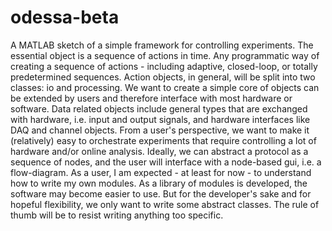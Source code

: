 # odessa-beta
A MATLAB sketch of a simple framework for controlling experiments. The essential object is a sequence of actions in time. Any programmatic way of creating a sequence of actions - including adaptive, closed-loop, or totally predetermined sequences. Action objects, in general, will be split into two classes: io and processing. We want to create a simple core of objects can be extended by users and therefore interface with most hardware or software.  Data related objects include general types that are exchanged with hardware, i.e.  input and output signals, and hardware interfaces like DAQ  and channel objects.  From a user's perspective, we want to make it (relatively) easy to orchestrate experiments that require controlling a lot of hardware and/or online analysis. Ideally, we can abstract a protocol as a sequence of nodes, and the user will interface with a node-based gui, i.e. a flow-diagram. As a user, I am expected - at least for now - to understand how to write my own modules. As a library of modules is developed, the software may become easier to use. But for the developer's sake and for hopeful flexibility, we only want to write some abstract classes. The rule of thumb will be to resist writing anything too specific.

